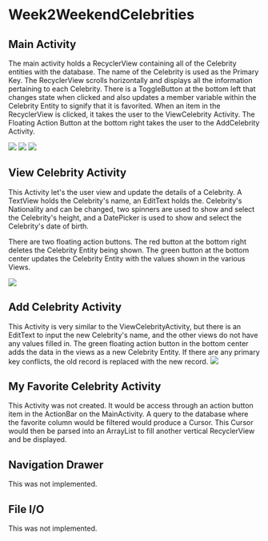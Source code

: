 # Week2WeekendCelebrities

## Main Activity
The main activity holds a RecyclerView containing all of the Celebrity entities with the database. The name of the Celebrity is used as the Primary Key. The RecyclerView scrolls horizontally and displays all the information pertaining to each Celebrity. There is a ToggleButton at the bottom left that changes state when clicked and also updates a member variable within the Celebrity Entity to signify that it is favorited. When an item in the RecyclerView is clicked, it takes the user to the ViewCelebrity Activity. The Floating Action Button at the bottom right takes the user to the AddCelebrity Activity.

![](mainRecyclerView.jpg)
![](mainFavoriting.jpg)
![](mainScrolling.jpg)

## View Celebrity Activity
This Activity let's the user view and update the details of a Celebrity. A TextView holds the Celebrity's name, an EditText holds the. Celebrity's Nationality and can be changed, two spinners are used to show and select the Celebrity's height, and a DatePicker is used to show and select the Celebrity's date of birth.

There are two floating action buttons. The red button at the bottom right deletes the Celebrity Entity being shown. The green button at the bottom center updates the Celebrity Entity with the values shown in the various Views.

![](viewCelebrity.jpg)


## Add Celebrity Activity
This Activity is very similar to the ViewCelebrityActivity, but there is an EditText to input the new Celebrity's name, and the other views do not have any values filled in. The green floating action button in the bottom center adds the data in the views as a new Celebrity Entity. If there are any primary key conflicts, the old record is replaced with the new record.
![](addCelebrity.jpg)

## My Favorite Celebrity Activity
This Activity was not created. It would be access through an action button item in the ActionBar on the MainActivity. A query to the database where the favorite column would be filtered would produce a Cursor. This Cursor would then be parsed into an ArrayList to fill another vertical RecyclerView and be displayed.

## Navigation Drawer
This was not implemented.

## File I/O
This was not implemented.
